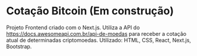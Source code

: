 # Cotação Bitcoin (Em construção)
Projeto Frontend criado com o  Next.js. Utiliza a API do https://docs.awesomeapi.com.br/api-de-moedas para receber a cotação atual de determinadas criptomoedas.
Utilizado: HTML, CSS, React, Next.js, Bootstrap.
